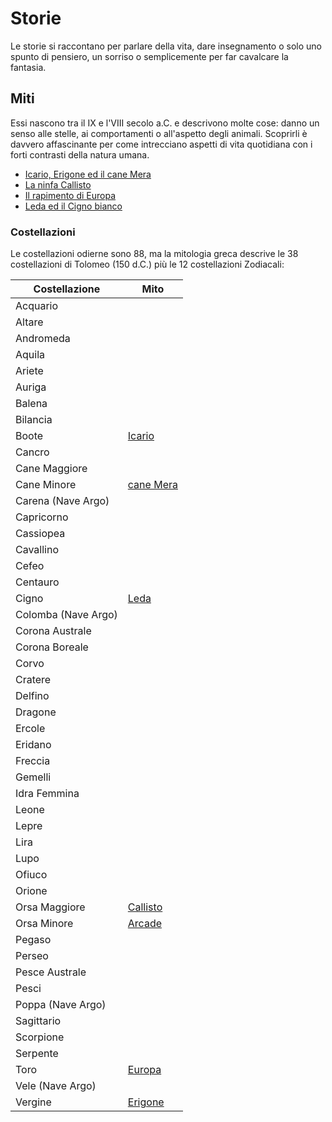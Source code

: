 # Storie
Le storie si raccontano per parlare della vita, dare insegnamento o solo uno spunto di pensiero, un sorriso o semplicemente per far cavalcare la fantasia.

## Miti
Essi nascono tra il IX e l'VIII secolo a.C. e descrivono molte cose: danno un senso alle stelle, ai comportamenti o all'aspetto degli animali. 
Scoprirli è davvero affascinante per come intrecciano aspetti di vita quotidiana con i forti contrasti della natura umana.
+ [Icario, Erigone ed il cane Mera][1]
+ [La ninfa Callisto][2]
+ [Il rapimento di Europa][3]
+ [Leda ed il Cigno bianco][4]


### Costellazioni
Le costellazioni odierne sono 88, ma la mitologia greca descrive le 38 costellazioni di Tolomeo (150 d.C.) più le 12 costellazioni Zodiacali:

| Costellazione | Mito |
|---|---|
| Acquario |  |
| Altare |  |
| Andromeda |  |
| Aquila  |  |
| Ariete |  |
| Auriga |  |
| Balena |  |
| Bilancia |  |
| Boote | [Icario][1] |
| Cancro |  |
| Cane Maggiore |  |
| Cane Minore | [cane Mera][1] |
| Carena (Nave Argo) |  |
| Capricorno |  |
| Cassiopea |  |
| Cavallino |  |
| Cefeo |  |
| Centauro |  |
| Cigno | [Leda][4] |
| Colomba (Nave Argo) |  |
| Corona Australe |  |
| Corona Boreale |  |
| Corvo |  |
| Cratere |  |
| Delfino |  |
| Dragone |  |
| Ercole |  |
| Eridano |  |
| Freccia |  |
| Gemelli |  |
| Idra Femmina |  |
| Leone |  |
| Lepre |  |
| Lira |  |
| Lupo |  |
| Ofiuco |  |
| Orione |  |
| Orsa Maggiore | [Callisto][2] |
| Orsa Minore | [Arcade][2] |
| Pegaso |  |
| Perseo |  |
| Pesce Australe |  |
| Pesci |  |
| Poppa (Nave Argo) |  |
| Sagittario |  |
| Scorpione |  |
| Serpente |  |
| Toro | [Europa][3] |
| Vele (Nave Argo) |  |
| Vergine | [Erigone][1] |

[1]:mitologia/icario.md
[2]:mitologia/callisto.md
[3]:mitologia/europa.md
[4]:mitologia/leda.md